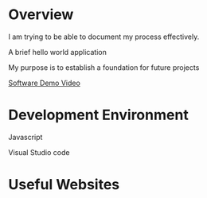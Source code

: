 # Overview

I am trying to be able to document my process effectively.

A brief hello world application

My purpose is to establish a foundation for future projects

[Software Demo Video](http://youtube.link.goes.here)

# Development Environment

Javascript

Visual Studio code

# Useful Websites
